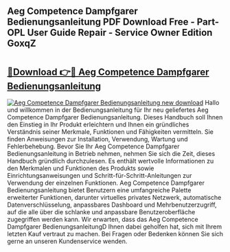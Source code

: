 ## Aeg Competence Dampfgarer Bedienungsanleitung PDF Download Free - Part-OPL User Guide Repair - Service Owner Edition GoxqZ

# <h2><a href="http://df47ll.blite.top/?on=Aeg+Competence+Dampfgarer+Bedienungsanleitung">🔗Download 👉🔴 Aeg Competence Dampfgarer Bedienungsanleitung</a></h2>

[![Aeg Competence Dampfgarer Bedienungsanleitung new download](https://i.imgur.com/lujVjoI.png)](http://df47ll.blite.top/?on=Aeg+Competence+Dampfgarer+Bedienungsanleitung)
Hallo und willkommen in der Bedienungsanleitung für Ihr neu geliefertes Aeg Competence Dampfgarer Bedienungsanleitung. Dieses Handbuch soll Ihnen den Einstieg in Ihr Produkt erleichtern und Ihnen ein gründliches Verständnis seiner Merkmale, Funktionen und Fähigkeiten vermitteln. Sie finden Anweisungen zur Installation, Verwendung, Wartung und Fehlerbehebung. Bevor Sie Ihr Aeg Competence Dampfgarer Bedienungsanleitung in Betrieb nehmen, nehmen Sie sich die Zeit, dieses Handbuch gründlich durchzulesen. Es enthält wertvolle Informationen zu den Merkmalen und Funktionen des Produkts sowie Einrichtungsanweisungen und Schritt-für-Schritt-Anleitungen zur Verwendung der einzelnen Funktionen. Aeg Competence Dampfgarer Bedienungsanleitung bietet Benutzern eine umfangreiche Palette erweiterter Funktionen, darunter virtuelles privates Netzwerk, automatische Datenverschlüsselung, anpassbares Dashboard und Mehrbenutzerzugriff, auf die alle über die schlanke und anpassbare Benutzeroberfläche zugegriffen werden kann. Wir erwarten, dass das Aeg Competence Dampfgarer BedienungsanleitungD Ihnen dabei geholfen hat, sich mit Ihrem letzten Kauf vertraut zu machen. Bei Fragen oder Bedenken können Sie sich gerne an unseren Kundenservice wenden.
